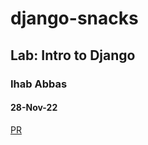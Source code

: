 # django-snacks
## Lab: Intro to Django
### Ihab Abbas
#### 28-Nov-22


[PR](https://github.com/ihababbas/django-snacks/pull/1)